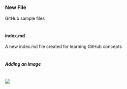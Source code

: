 # <h3>New File </h3>
GitHub sample files
# <h4> index.md </h4>
A new index.md file created for learning GitHub concepts
# <h5>Adding an Image</h5>
# <img src="https://octodex.github.com/images/yaktocat.png">
